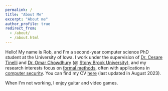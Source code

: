 ```yaml
---
permalink: /
title: "About Me"
excerpt: "About me"
author_profile: true
redirect_from: 
  - /about/
  - /about.html
---
```

Hello! My name is Rob, and I'm a second-year computer science PhD student at the University of Iowa. I work under the supervision of [Dr. Cesare Tinelli](https://homepage.cs.uiowa.edu/~tinelli/) and [Dr. Omar Chowdhury](https://www3.cs.stonybrook.edu/~omar/) (@ [Stony Brook University](https://www.stonybrook.edu/)), and my research interests focus on [formal methods](https://en.wikipedia.org/wiki/Formal_methods), often with applications in [computer security](https://en.wikipedia.org/wiki/Computer_security). You can find my CV [here](https://drive.google.com/file/d/1Q1EXqQ0rxbs5RSj0EzWPQjuQAZzEsf8p/view?usp=sharing) (last updated in August 2023).

When I'm not working, I enjoy guitar and video games.
